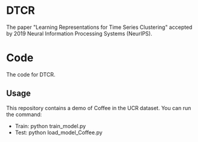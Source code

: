 # DTCR
The paper "Learning Representations for Time Series Clustering" accepted by 2019 Neural Information Processing Systems (NeurIPS).
# Code
The code for DTCR.

## Usage
This repository contains a demo of Coffee in the UCR dataset. You can run the command:
* Train: python train_model.py
* Test: python load_model_Coffee.py


